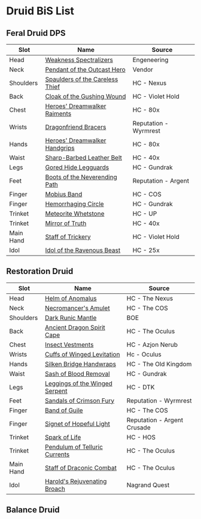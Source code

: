 # Druid BiS List
## Feral Druid DPS
|  Slot           | Name                                                                                   | Source                     |
|-----------------|----------------------------------------------------------------------------------------|----------------------------|
| Head            | [Weakness Spectralizers](https://wotlk.evowow.com/?item=42550)                         | Engeneering                |
| Neck            | [Pendant of the Outcast Hero](https://wotlk.evowow.com/?item=40678)                    | Vendor                     |
| Shoulders       | [Spaulders of the Careless Thief](https://wotlk.evowow.com/?item=37139)                | HC - Nexus                 |
| Back            | [Cloak of the Gushing Wound](https://wotlk.evowow.com/?item=43406)                     | HC - Violet Hold           |
| Chest           | [Heroes' Dreamwalker Raiments](https://wotlk.evowow.com/?item=39554)                   | HC - 80x                   |
| Wrists          | [Dragonfriend Bracers](https://wotlk.evowow.com/?item=44203)                           | Reputation - Wyrmrest      |
| Hands           | [Heroes' Dreamwalker Handgrips](https://wotlk.evowow.com/?item=39557)                  | HC - 80x                   |
| Waist           | [Sharp-Barbed Leather Belt](https://wotlk.evowow.com/?item=37194)                      | HC - 40x                   |
| Legs            | [Gored Hide Legguards](https://wotlk.evowow.com/?item=37644)                           | HC - Gundrak               |
| Feet            | [Boots of the Neverending Path](https://wotlk.evowow.com/?item=44297)                  | Reputation - Argent        |
| Finger          | [Mobius Band](https://wotlk.evowow.com/?item=37685)                                    | HC - COS                   |
| Finger          | [Hemorrhaging Circle](https://wotlk.evowow.com/?item=37642)                            | HC - Gundrak               |
| Trinket         | [Meteorite Whetstone](https://wotlk.evowow.com/?item=37390)                            | HC - UP                    |
| Trinket         | [Mirror of Truth](https://wotlk.evowow.com/?item=40684)                                | HC - 40x                   |
| Main Hand       | [Staff of Trickery](https://wotlk.evowow.com/?item=37883)                              | HC - Violet Hold           |
| Idol            | [Idol of the Ravenous Beast](https://wotlk.evowow.com/?item=40713)                     | HC - 25x                   |

## Restoration Druid
|  Slot           | Name                                                                                   | Source                     |
|-----------------|----------------------------------------------------------------------------------------|----------------------------|
| Head            | [Helm of Anomalus](https://wotlk.evowow.com/?item=37149)                               | HC - The Nexus             |
| Neck            | [Necromancer's Amulet](https://wotlk.evowow.com/?item=40678)                           | HC - The COS               |
| Shoulders       | [Dark Runic Mantle](https://wotlk.evowow.com/?item=37673)                              | BOE                        |
| Back            | [Ancient Dragon Spirit Cape](https://wotlk.evowow.com/?item=37291)                     | HC - The Oculus            |
| Chest           | [Insect Vestments](https://wotlk.evowow.com/?item=37236)                               | HC - Azjon Nerub           |
| Wrists          | [Cuffs of Winged Levitation](https://wotlk.evowow.com/?item=37361)                     | Hc - Oculus                |
| Hands           | [Silken Bridge Handwraps](https://wotlk.evowow.com/?item=43287)                        | HC - The Old Kingdom       |
| Waist           | [Sash of Blood Removal](https://wotlk.evowow.com/?item=37643)                          | HC - Gundrak               |
| Legs            | [Leggings of the Winged Serpent](https://wotlk.evowow.com/?item=37791)                 | HC - DTK                   |
| Feet            | [Sandals of Crimson Fury](https://wotlk.evowow.com/?item=44202)                        | Reputation - Wyrmrest      |
| Finger          | [Band of Guile](https://wotlk.evowow.com/?item=37694)                                  | HC - The COS               |
| Finger          | [Signet of Hopeful Light](https://wotlk.evowow.com/?item=37642)                        | Reputation - Argent Crusade|
| Trinket         | [Spark of Life](https://wotlk.evowow.com/?item=37657)                                  | HC - HOS                   |
| Trinket         | [Pendulum of Telluric Currents](https://wotlk.evowow.com/?item=37264)                  | HC - The Oculus            |
| Main Hand       | [Staff of Draconic Combat](https://wotlk.evowow.com/?item=37360)                       | HC - The Oculus            |
| Idol            | [Harold's Rejuvenating Broach](https://wotlk.evowow.com/?item=25643)                   | Nagrand Quest              |

## Balance Druid
